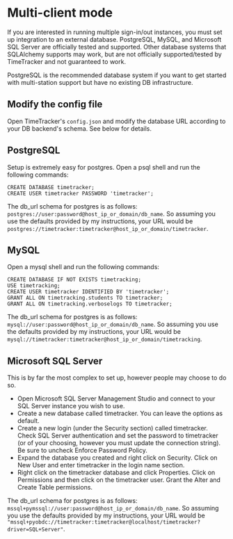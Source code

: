 # Multi-client mode
If you are interested in running multiple sign-in/out instances, you must set up integration to
an external database. PostgreSQL, MySQL, and Microsoft SQL Server are officially tested and
supported. Other database systems that SQLAlchemy supports may work, but are not officially
supported/tested by TimeTracker and not guaranteed to work.

PostgreSQL is the recommended database system if you want to get started with multi-station support but have no
existing DB infrastructure.

## Modify the config file
Open TimeTracker's `config.json` and modify the database URL according to your DB backend's schema.
See below for details.

## PostgreSQL
Setup is extremely easy for postgres. Open a psql shell and run the following commands:
```
CREATE DATABASE timetracker;
CREATE USER timetracker PASSWORD 'timetracker';
```
The db_url schema for postgres is as follows: ```postgres://user:password@host_ip_or_domain/db_name```.
So assuming you use the defaults provided by my instructions, your URL would be 
```postgres://timetracker:timetracker@host_ip_or_domain/timetracker```.

## MySQL
Open a mysql shell and run the following commands:
```
CREATE DATABASE IF NOT EXISTS timetracking;
USE timetracking;
CREATE USER timetracker IDENTIFIED BY 'timetracker';
GRANT ALL ON timetracking.students TO timetracker;
GRANT ALL ON timetracking.verboselogs TO timetracker;
```
The db_url schema for postgres is as follows: ```mysql://user:password@host_ip_or_domain/db_name```.
So assuming you use the defaults provided by my instructions, your URL would be 
```mysql://timetracker:timetracker@host_ip_or_domain/timetracking```.

## Microsoft SQL Server
This is by far the most complex to set up, however people may choose to do so.

* Open Microsoft SQL Server Management Studio and connect to your SQL Server instance you wish to use.
* Create a new database called timetracker. You can leave the options as default.
* Create a new login (under the Security section) called timetracker. Check SQL Server authentication and set the 
password to timetracker (or of your choosing, however you must update the connection string). Be sure to uncheck 
 Enforce Password Policy.
* Expand the database you created and right click on Security. Click on New User and enter timetracker in the login name section.
* Right click on the timetracker database and click Properties. Click on Permissions and then click on the
timetracker user. Grant the Alter and Create Table permissions.

The db_url schema for postgres is as follows: ```mssql+pymssql://user:password@host_ip_or_domain/db_name```.
So assuming you use the defaults provided by my instructions, your URL would be 
```"mssql+pyobdc://timetracker:timetracker@localhost/timetracker?driver=SQL+Server"```.
